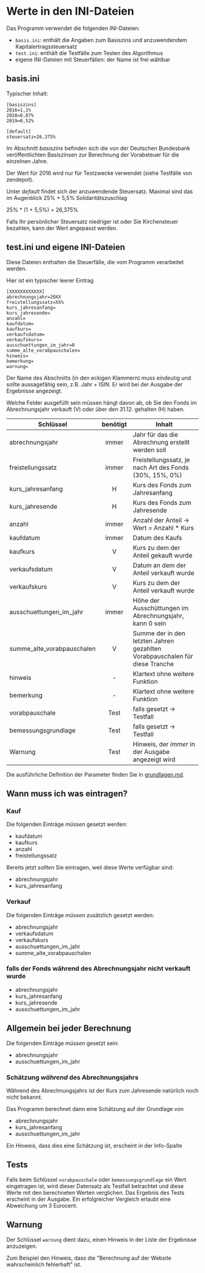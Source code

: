 # Werte in den INI-Dateien

Das Programm verwendet die folgenden INI-Dateien:

 * `basis.ini`: enthält die Angaben zum Basiszins und anzuwendendem Kapitalertragssteuersatz
 * `test.ini`: enthält die Testfälle zum Testen des Algorithmus
 * eigene INI-Dateien mit Steuerfällen: der Name ist frei wählbar

## basis.ini

Typischer Inhalt:

```
[basiszins]
2016=1,1%
2018=0,87%
2019=0,52%

[default]
steuersatz=26,375%
```

Im Abschnitt *basiszins* befinden sich die von der Deutschen Bundesbank veröffentlichten Basiszinsen zur Berechnung der Vorabsteuer für die einzelnen Jahre.

Der Wert für 2016 wird nur für Testzwecke verwendet (siehe Testfälle von zendepot).

Unter *default* findet sich der anzuwendende Steuersatz. Maximal sind das im Augenblick 25% + 5,5% Solidaritätszuschlag

25% * (1 + 5,5%) = 26,375%

Falls Ihr persönlicher Steuersatz niedriger ist oder Sie Kirchensteuer bezahlen, kann der Wert angepasst werden.


## test.ini und eigene INI-Dateien

Diese Dateien enthalten die Steuerfälle, die vom Programm verarbeitet werden.

Hier ist ein typischer leerer Eintrag

```
[XXXXXXXXXXXX]
abrechnungsjahr=20XX
freistellungssatz=XX%
kurs_jahresanfang=
kurs_jahresende=
anzahl=
kaufdatum=
kaufkurs=
verkaufsdatum=
verkaufskurs=
ausschuettungen_im_jahr=0
summe_alte_vorabpauschalen=
hinweis=
bemerkung=
warnung=
```

Der Name des Abschnitts (in den eckigen Klammern) muss eindeutig und sollte aussagefähig sein, z.B. Jahr + ISIN. Er wird bei der Ausgabe der Ergebnisse angezeigt.

Welche Felder ausgefüllt sein müssen hängt davon ab, ob Sie den Fonds im Abrechnungsjahr verkauft (V) oder über den 31.12. gehalten (H) haben.


| Schlüssel | benötigt | Inhalt |
| --------- |:--------:| ------ |
| abrechnungsjahr | immer | Jahr für das die Abrechnung erstellt werden soll |
| freistellungssatz | immer | Freistellungssatz, je nach Art des Fonds (30%, 15%, 0%) |
| kurs_jahresanfang | H | Kurs des Fonds zum Jahresanfang |
| kurs_jahresende | H | Kurs des Fonds zum Jahresende |
| anzahl | immer | Anzahl der Anteil -> Wert = Anzahl * Kurs |
| kaufdatum | immer | Datum des Kaufs |
| kaufkurs | V | Kurs zu dem der Anteil gekauft wurde |
| verkaufsdatum | V | Datum an dem der Anteil verkauft wurde |
| verkaufskurs | V | Kurs zu dem der Anteil verkauft wurde |
| ausschuettungen_im_jahr | immer | Höhe der Ausschüttungen im Abrechnungsjahr, kann 0 sein |
| summe_alte_vorabpauschalen | V | Summe der in den letzten Jahren gezahlten Vorabpauschalen für diese Tranche |
| hinweis | - | Klartext ohne weitere Funktion |
| bemerkung | - | Klartext ohne weitere Funktion |
| vorabpauschale | Test | falls gesetzt → Testfall |
| bemessungsgrundlage | Test | falls gesetzt → Testfall |
| Warnung | Test | Hinweis, der *immer* in der Ausgabe angezeigt wird |

Die ausführliche Definition der Parameter finden Sie in [grundlagen.md](grundlagen.md).

## Wann muss ich was eintragen?

### Kauf

Die folgenden Einträge *müssen* gesetzt werden:

 * kaufdatum
 * kaufkurs
 * anzahl
 * freistellungssatz

Bereits jetzt *sollten* Sie eintragen, weil diese Werte verfügbar sind:

 * abrechnungsjahr
 * kurs_jahresanfang

### Verkauf

Die folgenden Einträge *müssen* zusätzlich gesetzt werden:

 * abrechnungsjahr
 * verkaufsdatum
 * verkaufskurs
 * ausschuettungen_im_jahr
 * summe_alte_vorabpauschalen

### falls der Fonds während des Abrechnungsjahr nicht verkauft wurde

 * abrechnungsjahr
 * kurs_jahresanfang
 * kurs_jahresende
 * ausschuettungen_im_jahr

## Allgemein bei jeder Berechnung

Die folgenden Einträge *müssen* gesetzt sein:

 * abrechnungsjahr
 * ausschuettungen_im_jahr

### Schätzung *während* des Abrechnungsjahrs

Während des Abrechnungsjahrs ist der Kurs zum Jahresende natürlich noch nicht bekannt.

Das Programm berechnet dann eine Schätzung auf der Grundlage von

 * abrechnungsjahr
 * kurs_jahresanfang
 * ausschuettungen_im_jahr

Ein Hinweis, dass dies eine Schätzung ist, erscheint in der Info-Spalte

## Tests

Falls beim Schlüssel `vorabpauschale` oder `bemessungsgrundlage` ein Wert eingetragen ist, wird dieser Datensatz als Testfall betrachtet und diese Werte mit den berechneten Werten verglichen. Das Ergebnis des Tests erscheint in der Ausgabe. Ein erfolgreicher Vergleich erlaubt eine Abweichung um 3 Eurocent.

## Warnung

Der Schlüssel `warnung` dient dazu, einen Hinweis in der Liste der Ergebnisse anzuzeigen.

Zum Beispiel den Hinweis, dass die "Berechnung auf der Website wahrscheinlich fehlerhaft" ist.